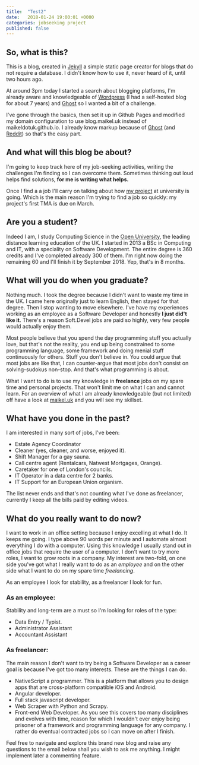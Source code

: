 ```yaml
---
title:  "Test2"
date:   2018-01-24 19:00:01 +0000
categories: jobseeking project
published: false
---
```

## So, what is this?
This is a blog, created in [Jekyll](https://jekyllrb.com/) a simple static page creator for blogs that do not require a database. I didn't know how to use it, never heard of it, until two hours ago.

At around 3pm today I started a search about blogging platforms, I'm already aware and knowledgeable of [Wordpress](https://wordpress.org/download/) (I had a self-hosted blog for about 7 years) and [Ghost](https://ghost.org/) so I wanted a bit of a challenge.

I've gone through the basics, then set it up in Github Pages and modified my domain configuration to use blog.maikel.uk instead of maikeldotuk.github.io. I already know markup because of [Ghost](https://ghost.org/) (and [Reddit](www.reddit.com)) so that's the easy part.

## And what will this blog be about?

I'm going to keep track here of my job-seeking activities, writing the challenges I'm finding so I can overcome them. Sometimes thinking out loud helps find solutions, **for me is writing what helps.**

Once I find a a job I'll carry on talking about how [my project](http://css2.open.ac.uk/outis/descs/mc_courses/TM470.htm) at university is going. Which is the main reason I'm trying to find a job so quickly: my project's first TMA is due on March.

## Are you a student?

Indeed I am, I study Computing Science in the [Open University](www.open.ac.uk), the leading distance learning education of the UK. I started in 2013 a BSc in Computing and IT, with a speciality on Software Development. The entire degree is 360 credits and I've completed already 300 of them. I'm right now doing the remaining 60 and I'll finish it by September 2018. Yep, that's in 8 months.

## What will you do when you graduate?

Nothing much. I took the degree because I didn't want to waste my time in the UK. I came here originally just to learn English, then stayed for that degree. Then I stop wanting to move elsewhere. I've have my experiences working as an employee as a Software Developer and honestly **I just did't like it**. There's a reason Soft.Devel jobs are paid so highly, very few people would actually enjoy them.

Most people believe that you spend the day programming stuff you actually love, but that's not the reality, you end up being constrained to some programming language, some framework and doing menial stuff continuously for others. Stuff you don't believe in. You could argue that most jobs are like that, I can counter-argue that most jobs don't consist on solving-sudokus non-stop. And that's what programming is about.

What I want to do is to use my knowledge in **freelance** jobs on my spare time and personal projects. That won't limit me on what I can and cannot learn. For an overview of what I am already knowledgeable (but not limited) off have a look at [maikel.uk](www.maikel.uk) and you will see my skillset.

## What have you done in the past?

I am interested in many sort of jobs, I've been:
- Estate Agency Coordinator
- Cleaner (yes, cleaner, and worse, enjoyed it).
- Shift Manager for a gay sauna.
- Call centre agent (Rentalcars, Natwest Mortgages, Orange).
- Caretaker for one of London's councils.
- IT Operator in a data centre for 2 banks.
- IT Support for an European Union organism.

The list never ends and that's not counting what I've done as freelancer, currently I keep all the bills paid by editing videos.

## What do you really want to do now?

I want to work in an office setting because I enjoy excelling at what I do. It keeps me going. I type above 90 words per minute and I automate almost everything I do with a computer. Using this knowledge I usually stand out in office jobs that require the user of a computer. I don't want to try more roles, I want to grow roots in a company. My interest are two-fold, on one side you've got what I really want to do as an *employee* and on the other side what I want to do on my spare time *freelancing*.

As an employee I look for stability, as a freelancer I look for fun.

### As an employee:
Stability and long-term are a must so I'm looking for roles of the type:
- Data Entry / Typist.
- Administrator Assistant
- Accountant Assistant


### As freelancer:
The main reason I don't want to try being a Software Developer as a career goal is because I've got too many interests. These are the things I can do.
- NativeScript a programmer. This is a platform that allows you to design apps that are cross-platform compatible iOS and Android.
- Angular developer.
- Full stack javascript developer.
- Web Scraper with Python and Scrapy.
- Front-end Web Developer.
As you see this covers too many disciplines and evolves with time, reason for which I wouldn't ever enjoy being prisoner of a framework and programming language for any company. I rather do eventual contracted jobs so I can move on after I finish.

Feel free to navigate and explore this brand new blog and raise any questions to the email below shall you wish to ask me anything. I might implement later a commenting feature.
